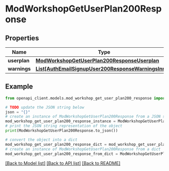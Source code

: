 # ModWorkshopGetUserPlan200Response


## Properties

Name | Type | Description | Notes
------------ | ------------- | ------------- | -------------
**userplan** | [**ModWorkshopGetUserPlan200ResponseUserplan**](ModWorkshopGetUserPlan200ResponseUserplan.md) |  | 
**warnings** | [**List[AuthEmailSignupUser200ResponseWarningsInner]**](AuthEmailSignupUser200ResponseWarningsInner.md) |  | [optional] 

## Example

```python
from openapi_client.models.mod_workshop_get_user_plan200_response import ModWorkshopGetUserPlan200Response

# TODO update the JSON string below
json = "{}"
# create an instance of ModWorkshopGetUserPlan200Response from a JSON string
mod_workshop_get_user_plan200_response_instance = ModWorkshopGetUserPlan200Response.from_json(json)
# print the JSON string representation of the object
print(ModWorkshopGetUserPlan200Response.to_json())

# convert the object into a dict
mod_workshop_get_user_plan200_response_dict = mod_workshop_get_user_plan200_response_instance.to_dict()
# create an instance of ModWorkshopGetUserPlan200Response from a dict
mod_workshop_get_user_plan200_response_from_dict = ModWorkshopGetUserPlan200Response.from_dict(mod_workshop_get_user_plan200_response_dict)
```
[[Back to Model list]](../README.md#documentation-for-models) [[Back to API list]](../README.md#documentation-for-api-endpoints) [[Back to README]](../README.md)


